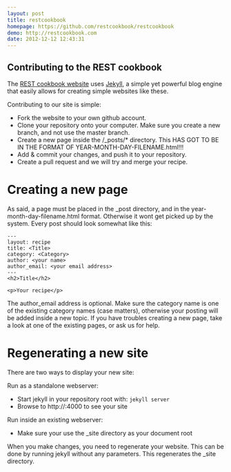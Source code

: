 ```yaml
---
layout: post
title: restcookbook
homepage: https://github.com/restcookbook/restcookbook
demo: http://restcookbook.com
date: 2012-12-12 12:43:31
---
```

Contributing to the REST cookbook
---------------------------------
The [REST cookbook website](http://restcookbook.com) uses [Jekyll](https://github.com/mojombo/jekyll/wiki), a simple yet powerful blog engine that easily allows for creating simple websites like these.

Contributing to our site is simple:
  * Fork the website to your own github account.
  * Clone your repository onto your computer. Make sure you create a new branch, and not use the master branch.
  * Create a new page inside the /_posts/* directory. This HAS GOT TO BE IN THE FORMAT OF YEAR-MONTH-DAY-FILENAME.html!!!
  * Add & commit your changes, and push it to your repository.
  * Create a pull request and we will try and merge your recipe.

Creating a new page
===================
As said, a page must be placed in the _post directory, and in the year-month-day-filename.html format. Otherwise it
wont get picked up by the system. Every post should look somewhat like this:

    ---
    layout: recipe
    title: <Title>
    category: <Category>
    author: <your name>
    author_email: <your email address>
    ---
    <h2>Title</h2>

    <p>Your recipe</p>

The author_email address is optional. Make sure the category name is one of the existing category names (case matters),
otherwise your posting will be added inside a new topic. If you have troubles creating a new page, take a look at one
of the existing pages, or ask us for help.

Regenerating a new site
=======================
There are two ways to display your new site:

Run as a standalone webserver:
  * Start jekyll in your repository root with: `jekyll server`
  * Browse to http://<yourip>:4000 to see your site

Run inside an existing webserver:
  * Make sure your use the _site directory as your document root

When you make changes, you need to regenerate your website. This can be done by running jekyll without any parameters.
This regenerates the _site directory.

